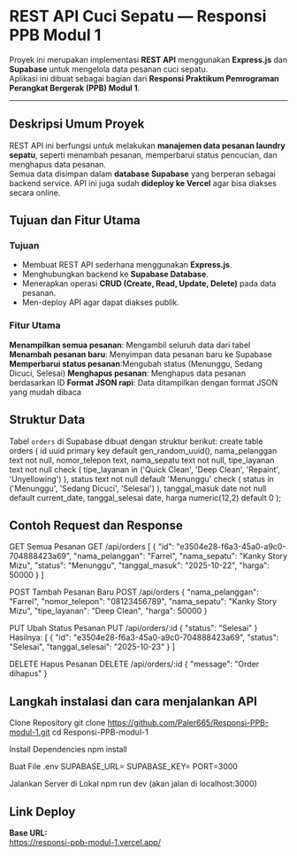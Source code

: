 # REST API Cuci Sepatu — Responsi PPB Modul 1

Proyek ini merupakan implementasi **REST API** menggunakan **Express.js** dan **Supabase** untuk mengelola data pesanan cuci sepatu.  
Aplikasi ini dibuat sebagai bagian dari **Responsi Praktikum Pemrograman Perangkat Bergerak (PPB) Modul 1**.

---

## Deskripsi Umum Proyek

REST API ini berfungsi untuk melakukan **manajemen data pesanan laundry sepatu**, seperti menambah pesanan, memperbarui status pencucian, dan menghapus data pesanan.  
Semua data disimpan dalam **database Supabase** yang berperan sebagai backend service.
API ini juga sudah **dideploy ke Vercel** agar bisa diakses secara online.

## Tujuan dan Fitur Utama

### Tujuan
- Membuat REST API sederhana menggunakan **Express.js**.
- Menghubungkan backend ke **Supabase Database**.
- Menerapkan operasi **CRUD (Create, Read, Update, Delete)** pada data pesanan.
- Men-deploy API agar dapat diakses publik.

### Fitur Utama
**Menampilkan semua pesanan**: Mengambil seluruh data dari tabel
**Menambah pesanan baru**: Menyimpan data pesanan baru ke Supabase
**Memperbarui status pesanan**:Mengubah status (Menunggu, Sedang Dicuci, Selesai)
**Menghapus pesanan**: Menghapus data pesanan berdasarkan ID
**Format JSON rapi**: Data ditampilkan dengan format JSON yang mudah dibaca

## Struktur Data

Tabel `orders` di Supabase dibuat dengan struktur berikut:
create table orders (
  id uuid primary key default gen_random_uuid(),
  nama_pelanggan text not null,
  nomor_telepon text,
  nama_sepatu text not null,
  tipe_layanan text not null check (
    tipe_layanan in ('Quick Clean', 'Deep Clean', 'Repaint', 'Unyellowing')
  ),
  status text not null default 'Menunggu' check (
    status in ('Menunggu', 'Sedang Dicuci', 'Selesai')
  ),
  tanggal_masuk date not null default current_date,
  tanggal_selesai date,
  harga numeric(12,2) default 0
);

## Contoh Request dan Response
GET Semua Pesanan
GET /api/orders
[
  {
    "id": "e3504e28-f6a3-45a0-a9c0-704888423a69",
    "nama_pelanggan": "Farrel",
    "nama_sepatu": "Kanky Story Mizu",
    "status": "Menunggu",
    "tanggal_masuk": "2025-10-22",
    "harga": 50000
  }
]

POST Tambah Pesanan Baru
POST /api/orders
{
  "nama_pelanggan": "Farrel",
  "nomor_telepon": "08123456789",
  "nama_sepatu": "Kanky Story Mizu",
  "tipe_layanan": "Deep Clean",
  "harga": 50000
}

PUT Ubah Status Pesanan
PUT /api/orders/:id
{
  "status": "Selesai"
}
Hasilnya:
[
  {
    "id": "e3504e28-f6a3-45a0-a9c0-704888423a69",
    "status": "Selesai",
    "tanggal_selesai": "2025-10-23"
  }
]

DELETE Hapus Pesanan
DELETE /api/orders/:id
{
  "message": "Order dihapus"
}

## Langkah instalasi dan cara menjalankan API
Clone Repository
git clone https://github.com/Paler665/Responsi-PPB-modul-1.git
cd Responsi-PPB-modul-1

Install Dependencies
npm install

Buat File .env
SUPABASE_URL=
SUPABASE_KEY=
PORT=3000

Jalankan Server di Lokal
npm run dev
(akan jalan di localhost:3000)

## Link Deploy
**Base URL:**  
https://responsi-ppb-modul-1.vercel.app/
